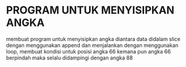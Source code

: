 # PROGRAM UNTUK MENYISIPKAN ANGKA
membuat program untuk menyisipkan angka diantara data didalam slice dengan menggunakan append dan menjalankan dengan menggunakan loop, membuat kondisi untuk posisi angka 66 kemana pun angka 66 berpindah maka selalu didampingi dengan angka 88